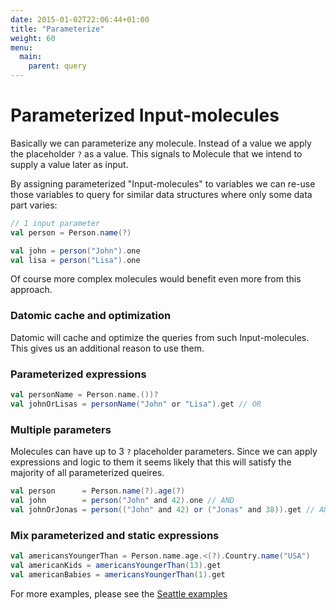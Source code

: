 ```yaml
---
date: 2015-01-02T22:06:44+01:00
title: "Parameterize"
weight: 60
menu:
  main:
    parent: query
---
```


# Parameterized Input-molecules

Basically we can parameterize any molecule. Instead of a value we apply the placeholder `?` as a value. This signals to Molecule that we intend to supply a value later as input.

By assigning parameterized "Input-molecules" to variables we can re-use those variables to query for similar data structures where only some data part varies:

```scala
// 1 input parameter
val person = Person.name(?)

val john = person("John").one
val lisa = person("Lisa").one
```

Of course more complex molecules would benefit even more from this approach.

### Datomic cache and optimization
Datomic will cache and optimize the queries from such Input-molecules. This gives us an additional reason to use them.


### Parameterized expressions

```scala
val personName = Person.name.())?
val johnOrLisas = personName("John" or "Lisa").get // OR
```

### Multiple parameters
Molecules can have up to 3 `?` placeholder parameters. Since we can apply expressions and logic to them it seems likely that this will satisfy the majority of all parameterized queires.

```scala
val person      = Person.name(?).age(?)
val john        = person("John" and 42).one // AND
val johnOrJonas = person(("John" and 42) or ("Jonas" and 38)).get // AND/OR
```

### Mix parameterized and static expressions

```scala
val americansYoungerThan = Person.name.age.<(?).Country.name("USA")
val americanKids = americansYoungerThan(13).get
val americanBabies = americansYoungerThan(1).get
```

For more examples, please see the [Seattle examples](https://github.com/scalamolecule/molecule/blob/master/examples/src/test/scala/molecule/examples/seattle/SeattleTests.scala#L141)